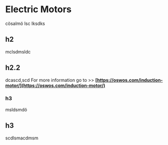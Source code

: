 # Electric Motors
cösalmö lsc lksdks 

## h2
mclsdmsldc

## h2.2
dcascd,scd
For more information go to >> **[https://oswos.com/induction-motor/](https://oswos.com/induction-motor/)**


### h3
msldsmdö

## h3
scdlsmacdmsm
